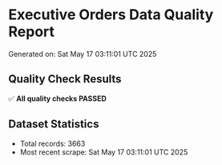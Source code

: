 # Executive Orders Data Quality Report
Generated on: Sat May 17 03:11:01 UTC 2025

## Quality Check Results
✅ **All quality checks PASSED**

## Dataset Statistics
- Total records: 3663
- Most recent scrape: Sat May 17 03:11:01 UTC 2025
